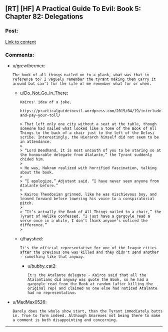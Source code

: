## [RT] [HF] A Practical Guide To Evil: Book 5: Chapter 82: Delegations

### Post:

[Link to content](https://practicalguidetoevil.wordpress.com/2019/09/30/chapter-82-delegations/)

### Comments:

- u/grewthermex:
  ```
  The book of all things nailed on to a plank, what was that in reference to? I vaguely remember the tyrant making them carry it around but can't for the life of me remember what for or when.
  ```

  - u/Do_Not_Go_In_There:
    ```
    Kairos' idea of a joke.

    https://practicalguidetoevil.wordpress.com/2019/04/19/interlude-and-pay-your-toll/

    > That left only one city without a seat at the table, though someone had nailed what looked like a tome of the Book of All Things to the back of a chair just to the left of the Delosi scribe. Interestingly, the Hierarch himself did not seem to be in attendance.
    > 
    > “Lord Deadhand, it is most uncouth of you to be staring so at the honourable delegate from Atalante,” the Tyrant suddenly chided him.
    > 
    > He was, Hakram realized with horrified fascination, talking about the book.
    > 
    > “I apologize,” Adjutant said. “I have never seen anyone from Atalante before.”
    > 
    > Kairos Theodosian grinned, like he was mischievous boy, and leaned forward before lowering his voice to a conspiratorial pitch.
    > 
    > “It’s actually the Book of All Things nailed to a chair,” the Tyrant of Helike confessed. “I just have a gargoyle read a verse once in a while, I don’t think anyone’s noticed the difference.”
    >
    ```

  - u/hayshed:
    ```
    It's the official representative for one of the league cities after the previous one was killed and they didn't send another - something like that anyway.
    ```

    - u/bubby_cat2:
      ```
      It's the Atalante delegate - Kairos said that all the Atalantians did anyway was quote the Book, so he had a gargoyle read from the Book at random (after killing the original rep) and claimed no one else had noticed Atalante had no representative.
      ```

- u/MadMax0526:
  ```
  Barely does the whole show start, than the Tyrant immediately butts in. True to form indeed. Although Anarexes not being there to make a comment is both disappointing and concerning.
  ```

---

